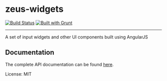 # zeus-widgets
[![Build Status](https://travis-ci.org/zeusjs/widgets.svg)](https://travis-ci.org/zeusjs/widgets) [![Built with Grunt](https://cdn.gruntjs.com/builtwith.png)](http://gruntjs.com/)

---
A set of input widgets and other UI components built using AngularJS


Documentation
--
The complete API documentation can be found [ here](http://zeusjs.github.io/widgets).

License: MIT
